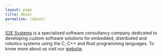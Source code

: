 ```yaml
---
layout: page
title: About
permalink: /about/
---
```


[S2E Systems](https://www.s2e-systems.com) is a specialized software consultancy company dedicated to developing custom software solutions for embedded, distributed and robotics systems using the C, C++ and Rust programming languages. To know more about us visit our [website](https://www.s2e-systems.com).